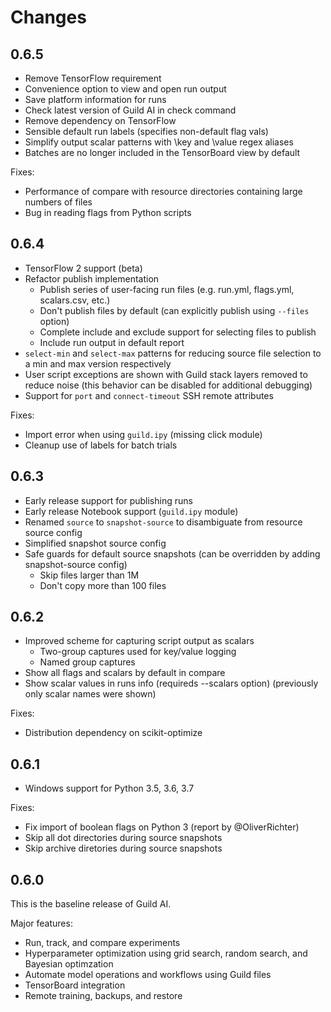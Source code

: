 # Changes

## 0.6.5

- Remove TensorFlow requirement
- Convenience option to view and open run output
- Save platform information for runs
- Check latest version of Guild AI in check command
- Remove dependency on TensorFlow
- Sensible default run labels (specifies non-default flag vals)
- Simplify output scalar patterns with \key and \value regex aliases
- Batches are no longer included in the TensorBoard view by default

Fixes:

- Performance of compare with resource directories containing large
  numbers of files
- Bug in reading flags from Python scripts

## 0.6.4

- TensorFlow 2 support (beta)
- Refactor publish implementation
  - Publish series of user-facing run files (e.g. run.yml, flags.yml,
    scalars.csv, etc.)
  - Don't publish files by default (can explicitly publish using
    `--files` option)
  - Complete include and exclude support for selecting files to
    publish
  - Include run output in default report
- `select-min` and `select-max` patterns for reducing source file
  selection to a min and max version respectively
- User script exceptions are shown with Guild stack layers removed to
  reduce noise (this behavior can be disabled for additional
  debugging)
- Support for `port` and `connect-timeout` SSH remote attributes

Fixes:

- Import error when using `guild.ipy` (missing click module)
- Cleanup use of labels for batch trials

## 0.6.3

- Early release support for publishing runs
- Early release Notebook support (`guild.ipy` module)
- Renamed `source` to `snapshot-source` to disambiguate from resource
  source config
- Simplified snapshot source config
- Safe guards for default source snapshots (can be overridden by
  adding snapshot-source config)
  - Skip files larger than 1M
  - Don't copy more than 100 files

## 0.6.2

- Improved scheme for capturing script output as scalars
  - Two-group captures used for key/value logging
  - Named group captures
- Show all flags and scalars by default in compare
- Show scalar values in runs info (requireds --scalars option)
  (previously only scalar names were shown)

Fixes:

- Distribution dependency on scikit-optimize

## 0.6.1

- Windows support for Python 3.5, 3.6, 3.7

Fixes:

- Fix import of boolean flags on Python 3 (report by @OliverRichter)
- Skip all dot directories during source snapshots
- Skip archive diretories during source snapshots

## 0.6.0

This is the baseline release of Guild AI.

Major features:

- Run, track, and compare experiments
- Hyperparameter optimization using grid search, random search, and
  Bayesian optimzation
- Automate model operations and workflows using Guild files
- TensorBoard integration
- Remote training, backups, and restore
